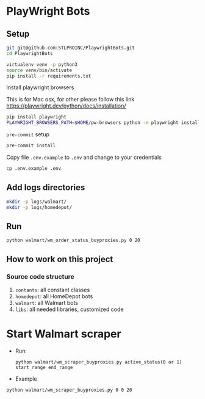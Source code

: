 # PlayWright Bots


## Setup

```bash
git git@github.com:STLPROINC/PlaywrightBots.git
cd PlaywrightBots

virtualenv venv -p python3
source venv/bin/activate
pip install -r requirements.txt
```

Install playwright browsers

This is for Mac osx, for other please follow this link https://playwright.dev/python/docs/installation/
```bash
pip install playwright
PLAYWRIGHT_BROWSERS_PATH=$HOME/pw-browsers python -m playwright install
```

`pre-commit` setup

```bash
pre-commit install
```

Copy file `.env.example` to `.env` and change to your credentials

```bash
cp .env.example .env
```

## Add logs directories

```bash
mkdir -p logs/walmart/
mkdir -p logs/homedepot/
```


## Run

`python walmart/wm_order_status_buyproxies.py 0 20`


## How to work on this project

### Source code structure

1. `contants`: all constant classes
2. `homedepot`: all HomeDepot bots
3. `walmart`: all Walmart bots
4. `libs`: all needed libraries, customized code

# Start Walmart scraper
- Run: 
  
  `python walmart/wm_scraper_buyproxies.py active_status(0 or 1) start_range end_range`
  
- Example 
  
`python walmart/wm_scraper_buyproxies.py 0 0 20`

